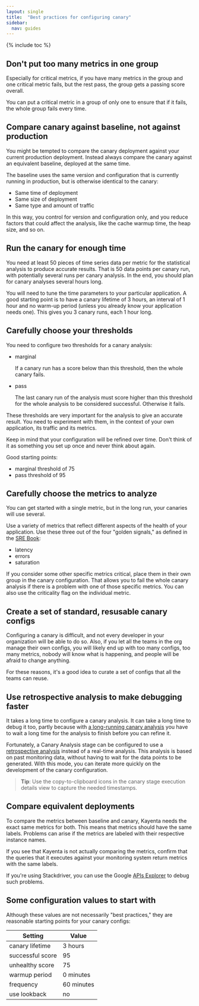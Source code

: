 ```yaml
---
layout: single
title:  "Best practices for configuring canary"
sidebar:
  nav: guides
---
```


{% include toc %}


## Don't put too many metrics in one group

Especially for critical metrics, if you have many metrics in the group and one
critical metric fails, but the rest pass, the group gets a passing score overall.

You can put a critical metric in a group of only one to ensure that if it fails,
the whole group fails every time.

## Compare canary against baseline, not against production

You might be tempted to compare the canary deployment against your current
production deployment. Instead always compare the canary against an equivalent
baseline, deployed at the same time.

The baseline uses the same version and configuration that is currently running
in production, but is otherwise identical to the canary:

* Same time of deployment
* Same size of deployment
* Same type and amount of traffic

In this way, you control for version and configuration only, and you reduce
factors that could affect the analysis, like the cache warmup time, the heap
size, and so on.

## Run the canary for enough time

You need at least 50 pieces of time series data per metric for the statistical
analysis to produce accurate results. That is 50 data points per canary run,
with potentially several runs per canary analysis. In the end, you should plan
for canary analyses several hours long.

You will need to tune the time parameters to your particular application. A good
starting point is to have a canary lifetime of 3 hours, an interval of 1 hour
and no warm-up period (unless you already know your application needs one).
This gives you 3 canary runs, each 1 hour long.

## Carefully choose your thresholds

You need to configure two thresholds for a canary analysis:

* marginal

  If a canary run has a score below than this threshold, then the whole canary
  fails.

* pass

  The last canary run of the analysis must score higher than this threshold for
  the whole analysis to be considered successful. Otherwise it fails.

These thresholds are very important for the analysis to give an accurate result.
You need to experiment with them, in the context of your own application, its
traffic and its metrics.

Keep in mind that your configuration will be refined over time. Don't think of
it as something you set up once and never think about again.

Good starting points:

* marginal threshold of 75
* pass threshold of 95

## Carefully choose the metrics to analyze

You can get started with a single metric, but in the long run, your canaries
will use several.

Use a variety of metrics that reflect different aspects of the health of your
application. Use these three out of the four "golden signals," as defined in
the [SRE Book](https://landing.google.com/sre/book/chapters/monitoring-distributed-systems.html):

* latency
* errors
* saturation

If you consider some other specific metrics critical, place them in their own
group in the canary configuration. That allows you to fail the whole canary
analysis if there is a problem with one of those specific metrics. You can also
use the criticality flag on the individual metric.

## Create a set of standard, resusable canary configs

Configuring a canary is difficult, and not every developer in your organization
will be able to do so. Also, if you let all the teams in the org manage their
own configs, you will likely end up with too many configs, too many metrics,
nobody will know what is happening, and people will be afraid to change
anything.

For these reasons, it's a good idea to curate a set of configs that all the
teams can reuse.

## Use retrospective analysis to make debugging faster

It takes a long time to configure a canary analysis. It can take a long time to
debug it too, partly because with [a long-running canary
analysis](#run-the-canary-for-enough-time) you have to wait a long time
for the analysis to finish before you can refine it.

Fortunately, a Canary Analysis stage can be configured to use a [retrospective
analysis](/guides/user/canary/stage/#real-time-versus-retrospective-analysis)
instead of a real-time analysis. This analysis is based on past monitoring data,
without having to wait for the data points to be generated. With this mode, you
can iterate more quickly on the development of the canary configuration.

> **Tip**: Use the copy-to-clipboard icons in the canary stage execution details
> view to capture the needed timestamps.

## Compare equivalent deployments

To compare the metrics between baseline and canary, Kayenta needs the exact same
metrics for both. This means that metrics should have the same labels. Problems
can arise if the metrics are labeled with their respective instance names.

If you see that Kayenta is not actually comparing the metrics, confirm that the
queries that it executes against your monitoring system return metrics with the
same labels.

If you're using Stackdriver, you can use the Google [APIs Explorer](https://developers.google.com/apis-explorer/#search/timeseries/m/monitoring/v3/monitoring.projects.timeSeries.list) to debug such problems.

## Some configuration values to start with

Although these values are not necessarily "best practices," they are reasonable
starting points for your canary configs:

| Setting | Value |
|-|-----------|
| canary lifetime | 3 hours |
| successful score | 95 |
| unhealthy score | 75 |
| warmup period | 0 minutes|
| frequency | 60 minutes |
| use lookback | no |
